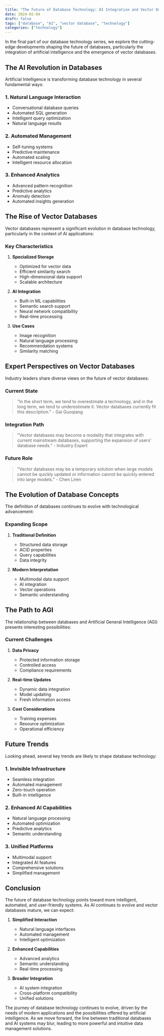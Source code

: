 ```yaml
---
title: "The Future of Database Technology: AI Integration and Vector Databases (Part 3)"
date: 2024-02-04
draft: false
tags: ["database", "AI", "vector database", "technology"]
categories: ["technology"]
---
```


In the final part of our database technology series, we explore the cutting-edge developments shaping the future of databases, particularly the integration of artificial intelligence and the emergence of vector databases.

## The AI Revolution in Databases

Artificial Intelligence is transforming database technology in several fundamental ways:

### 1. Natural Language Interaction
- Conversational database queries
- Automated SQL generation
- Intelligent query optimization
- Natural language results

### 2. Automated Management
- Self-tuning systems
- Predictive maintenance
- Automated scaling
- Intelligent resource allocation

### 3. Enhanced Analytics
- Advanced pattern recognition
- Predictive analytics
- Anomaly detection
- Automated insights generation

## The Rise of Vector Databases

Vector databases represent a significant evolution in database technology, particularly in the context of AI applications:

### Key Characteristics
1. **Specialized Storage**
   - Optimized for vector data
   - Efficient similarity search
   - High-dimensional data support
   - Scalable architecture

2. **AI Integration**
   - Built-in ML capabilities
   - Semantic search support
   - Neural network compatibility
   - Real-time processing

3. **Use Cases**
   - Image recognition
   - Natural language processing
   - Recommendation systems
   - Similarity matching

## Expert Perspectives on Vector Databases

Industry leaders share diverse views on the future of vector databases:

### Current State
> "In the short term, we tend to overestimate a technology, and in the long term, we tend to underestimate it. Vector databases currently fit this description." - Gai Guoqiang

### Integration Path
> "Vector databases may become a modality that integrates with current mainstream databases, supporting the expansion of users' database needs." - Industry Expert

### Future Role
> "Vector databases may be a temporary solution when large models cannot be quickly updated or information cannot be quickly entered into large models." - Chen Liren

## The Evolution of Database Concepts

The definition of databases continues to evolve with technological advancement:

### Expanding Scope
1. **Traditional Definition**
   - Structured data storage
   - ACID properties
   - Query capabilities
   - Data integrity

2. **Modern Interpretation**
   - Multimodal data support
   - AI integration
   - Vector operations
   - Semantic understanding

## The Path to AGI

The relationship between databases and Artificial General Intelligence (AGI) presents interesting possibilities:

### Current Challenges
1. **Data Privacy**
   - Protected information storage
   - Controlled access
   - Compliance requirements

2. **Real-time Updates**
   - Dynamic data integration
   - Model updating
   - Fresh information access

3. **Cost Considerations**
   - Training expenses
   - Resource optimization
   - Operational efficiency

## Future Trends

Looking ahead, several key trends are likely to shape database technology:

### 1. Invisible Infrastructure
- Seamless integration
- Automated management
- Zero-touch operation
- Built-in intelligence

### 2. Enhanced AI Capabilities
- Natural language processing
- Automated optimization
- Predictive analytics
- Semantic understanding

### 3. Unified Platforms
- Multimodal support
- Integrated AI features
- Comprehensive solutions
- Simplified management

## Conclusion

The future of database technology points toward more intelligent, automated, and user-friendly systems. As AI continues to evolve and vector databases mature, we can expect:

1. **Simplified Interaction**
   - Natural language interfaces
   - Automated management
   - Intelligent optimization

2. **Enhanced Capabilities**
   - Advanced analytics
   - Semantic understanding
   - Real-time processing

3. **Broader Integration**
   - AI system integration
   - Cross-platform compatibility
   - Unified solutions

The journey of database technology continues to evolve, driven by the needs of modern applications and the possibilities offered by artificial intelligence. As we move forward, the line between traditional databases and AI systems may blur, leading to more powerful and intuitive data management solutions.
